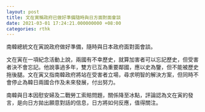 ```yaml
---
layout: post
title: 文在寅稱政府已做好準備隨時與日方面對面會談
date: 2021-03-01 17:24:21.000000000 +08:00
categories: rthk
---
```


南韓總統文在寅說政府做好準備，隨時與日本政府面對面會談。

文在寅在一項紀念活動上說，兩國有不幸歷史，就算加害者可以忘記歷史，但受害者決不會忘記。他說事過多年，雙方已互為重要鄰國，應以史為鑒，但不能被歷史拖後腿。文在寅又指南韓政府將站在受害者立場，尋求明智的解決方案，但同時不會停止為韓日兩國合作及未來發展，付出努力。

南韓與日本因慰安婦及二戰勞工索賠問題，關係降至冰點，評論認為文在寅的發言，是向日方拋出願意對話的信息，日方將如何反應，值得關注。

